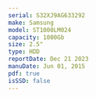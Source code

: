 ```yaml
---
serial: S32XJ9AG633292
make: Samsung
model: ST1000LM024
capacity: 1000Gb
size: 2.5"
type: HDD
reportDate: Dec 21 2023
manuDate: Jun 01, 2015
pdf: true
isSSD: false
---
```


